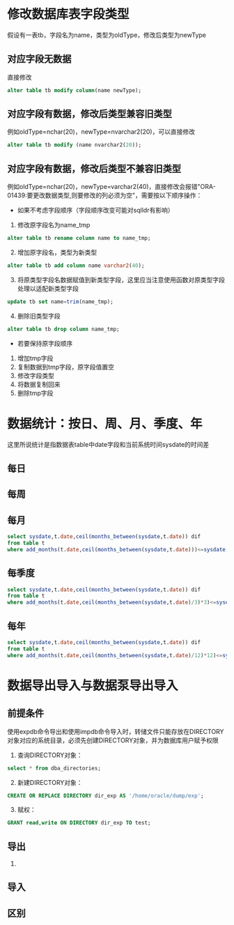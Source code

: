 # 修改数据库表字段类型
假设有一表tb，字段名为name，类型为oldType，修改后类型为newType
## 对应字段无数据
直接修改
```sql
alter table tb modify column(name newType);
```
## 对应字段有数据，修改后类型兼容旧类型
例如oldType=nchar(20)，newType=nvarchar2(20)，可以直接修改
```sql
alter table tb modify (name nvarchar2(20));
```
## 对应字段有数据，修改后类型不兼容旧类型
例如oldType=nchar(20)，newType=varchar2(40)，直接修改会报错"ORA-01439:要更改数据类型,则要修改的列必须为空"，需要按以下顺序操作：
- 如果不考虑字段顺序（字段顺序改变可能对sqlldr有影响）
1. 修改原字段名为name_tmp
```sql
alter table tb rename column name to name_tmp;
```
2. 增加原字段名，类型为新类型
```sql
alter table tb add column name varchar2(40);
```
3. 将原类型字段名数据赋值到新类型字段，这里应当注意使用函数对原类型字段处理以适配新类型字段
```sql
update tb set name=trim(name_tmp);
```
4. 删除旧类型字段
```sql
alter table tb drop column name_tmp;
```
- 若要保持原字段顺序
1. 增加tmp字段
2. 复制数据到tmp字段，原字段值置空
3. 修改字段类型
4. 将数据复制回来
5. 删除tmp字段
   
# 数据统计：按日、周、月、季度、年
这里所说统计是指数据表table中date字段和当前系统时间sysdate的时间差
## 每日
## 每周
## 每月
```sql
select sysdate,t.date,ceil(months_between(sysdate,t.date)) dif 
from table t
where add_months(t.date,ceil(months_between(sysdate,t.date)))<=sysdate;
```
## 每季度
```sql
select sysdate,t.date,ceil(months_between(sysdate,t.date)) dif 
from table t
where add_months(t.date,ceil(months_between(sysdate,t.date)/3)*3)<=sysdate;
```
## 每年
```sql
select sysdate,t.date,ceil(months_between(sysdate,t.date)) dif 
from table t
where add_months(t.date,ceil(months_between(sysdate,t.date)/12)*12)<=sysdate;
```
# 数据导出导入与数据泵导出导入
## 前提条件
使用expdb命令导出和使用impdb命令导入时，转储文件只能存放在DIRECTORY对象对应的系统目录，必须先创建DIRECTORY对象，并为数据库用户赋予权限
1. 查询DIRECTORY对象：
```sql
select * from dba_directories;
```
2. 新建DIRECTORY对象：
```sql
CREATE OR REPLACE DIRECTORY dir_exp AS '/home/oracle/dump/exp';
```
3. 赋权：
```sql
GRANT read,write ON DIRECTORY dir_exp TO test;
```
## 导出
1. 
## 导入
## 区别